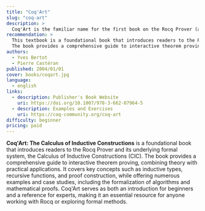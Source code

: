 ```yaml
---
title: "Coq'Art"
slug: "coq-art"
description: >
  Coq'Art is the familiar name for the first book on the Rocq Prover (at the time called Coq) and its underlying theory the Calculus of Inductive Constructions.
recommendation: >
  This textbook is a foundational book that introduces readers to the Rocq Prover and its underlying formal system, the Calculus of Inductive Constructions (CIC).
  The book provides a comprehensive guide to interactive theorem proving, combining theory with practical applications. It covers key concepts such as inductive types, recursive functions, and proof construction, while offering numerous examples and case studies, including the formalization of algorithms and mathematical proofs. Coq'Art serves as both an introduction for beginners and a reference for experts, making it an essential resource for anyone working with Rocq or exploring formal methods.
authors:
  - Yves Bertot
  - Pierre Castéran
published: 2004/01/01
cover: books/coqart.jpg
language:
  - english
links:
  - description: Publisher's Book Website
    uri: https://doi.org/10.1007/978-3-662-07964-5
  - description: Examples and Exercises
    uri: https://coq-community.org/coq-art
difficulty: beginner
pricing: paid
---
```


**Coq'Art: The Calculus of Inductive Constructions** is a foundational book that introduces readers to the Rocq Prover and its underlying formal system, the Calculus of Inductive Constructions (CIC).
The book provides a comprehensive guide to interactive theorem proving, combining theory with practical applications. It covers key concepts such as inductive types, recursive functions, and proof construction, while offering numerous examples and case studies, including the formalization of algorithms and mathematical proofs. Coq'Art serves as both an introduction for beginners and a reference for experts, making it an essential resource for anyone working with Rocq or exploring formal methods.
